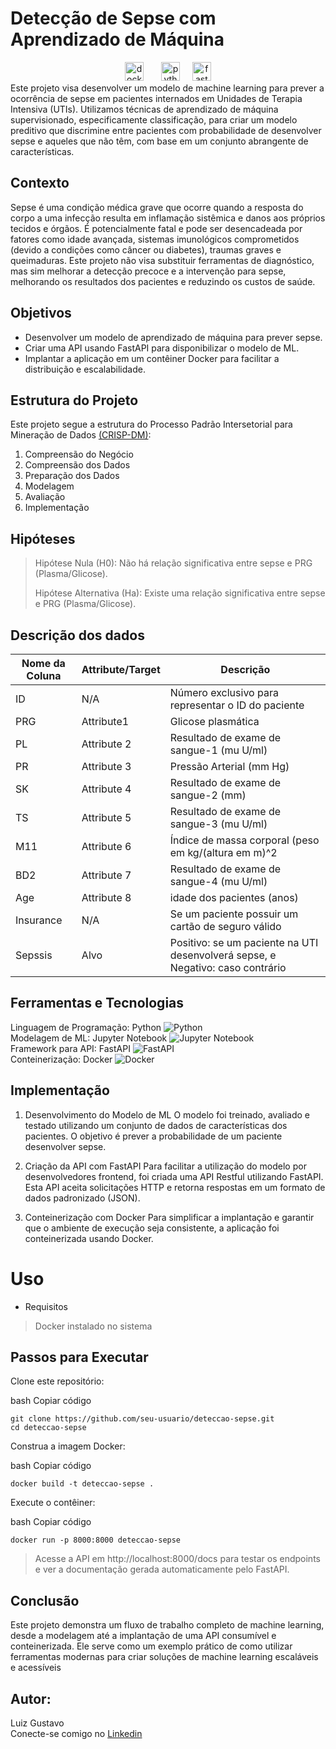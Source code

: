 # Detecção de Sepse com Aprendizado de Máquina
<div align="center">
  <img src="https://cdn.jsdelivr.net/gh/devicons/devicon/icons/docker/docker-original.svg" height="30" alt="docker logo"  />
  <img width="20" />
  <img src="https://cdn.jsdelivr.net/gh/devicons/devicon/icons/python/python-original.svg" height="30" alt="python logo"  />
  <img width="12" />
  <img src="https://cdn.jsdelivr.net/gh/devicons/devicon/icons/fastapi/fastapi-original.svg" height="30" alt="fastapi logo"  />
  
</div>
Este projeto visa desenvolver um modelo de machine learning para prever a ocorrência de sepse em pacientes internados em Unidades de Terapia Intensiva (UTIs). Utilizamos técnicas de aprendizado de máquina supervisionado, especificamente classificação, para criar um modelo preditivo que discrimine entre pacientes com probabilidade de desenvolver sepse e aqueles que não têm, com base em um conjunto abrangente de características.

## Contexto
Sepse é uma condição médica grave que ocorre quando a resposta do corpo a uma infecção resulta em inflamação sistêmica e danos aos próprios tecidos e órgãos. É potencialmente fatal e pode ser desencadeada por fatores como idade avançada, sistemas imunológicos comprometidos (devido a condições como câncer ou diabetes), traumas graves e queimaduras. Este projeto não visa substituir ferramentas de diagnóstico, mas sim melhorar a detecção precoce e a intervenção para sepse, melhorando os resultados dos pacientes e reduzindo os custos de saúde.

## Objetivos

* Desenvolver um modelo de aprendizado de máquina para prever sepse.
* Criar uma API usando FastAPI para disponibilizar o modelo de ML.
* Implantar a aplicação em um contêiner Docker para facilitar a distribuição e escalabilidade.

## Estrutura do Projeto
Este projeto segue a estrutura do Processo Padrão Intersetorial para Mineração de Dados [(CRISP-DM)](https://www.datascience-pm.com/data-science-process/):

1. Compreensão do Negócio
2. Compreensão dos Dados
3. Preparação dos Dados
4. Modelagem
5. Avaliação
6. Implementação

## Hipóteses

> Hipótese Nula (H0): Não há relação significativa entre sepse e PRG (Plasma/Glicose).
> 
> Hipótese Alternativa (Ha): Existe uma relação significativa entre sepse e PRG (Plasma/Glicose).

## Descrição dos dados

Nome da Coluna |	Attribute/Target |	Descrição
------------|------------------|-----------
ID	        |N/A	             |Número exclusivo para representar o ID do paciente
PRG	        |Attribute1	       |Glicose plasmática
PL	        |Attribute 2	     |Resultado de exame de sangue-1 (mu U/ml)
PR	        |Attribute 3	     |Pressão Arterial (mm Hg)
SK	        |Attribute 4	     |Resultado de exame de sangue-2 (mm)
TS	        |Attribute 5	     |Resultado de exame de sangue-3 (mu U/ml)
M11         |	Attribute 6	     |Índice de massa corporal (peso em kg/(altura em m)^2
BD2	        |Attribute 7	     |Resultado de exame de sangue-4 (mu U/ml)
Age	        |Attribute 8	     |idade dos pacientes (anos)
Insurance	  |N/A	             |Se um paciente possuir um cartão de seguro válido
Sepssis	    |Alvo              |Positivo: se um paciente na UTI desenvolverá sepse, e Negativo: caso contrário

## Ferramentas e Tecnologias

Linguagem de Programação: Python ![Python](https://img.shields.io/badge/python-3670A0?style=for-the-badge&logo=python&logoColor=ffdd54)<br>
Modelagem de ML: Jupyter Notebook ![Jupyter Notebook](https://img.shields.io/badge/jupyter-%23FA0F00.svg?style=for-the-badge&logo=jupyter&logoColor=white)<br>
Framework para API: FastAPI ![FastAPI](https://img.shields.io/badge/FastAPI-005571?style=for-the-badge&logo=fastapi)<br>
Conteinerização: Docker ![Docker](https://img.shields.io/badge/docker-%230db7ed.svg?style=for-the-badge&logo=docker&logoColor=white)<br>

## Implementação
1. Desenvolvimento do Modelo de ML
O modelo foi treinado, avaliado e testado utilizando um conjunto de dados de características dos pacientes. O objetivo é prever a probabilidade de um paciente desenvolver sepse.

2. Criação da API com FastAPI
Para facilitar a utilização do modelo por desenvolvedores frontend, foi criada uma API Restful utilizando FastAPI. Esta API aceita solicitações HTTP e retorna respostas em um formato de dados padronizado (JSON).

3. Conteinerização com Docker
Para simplificar a implantação e garantir que o ambiente de execução seja consistente, a aplicação foi conteinerizada usando Docker.

# Uso
- Requisitos
> Docker instalado no sistema

## Passos para Executar
Clone este repositório:

bash
Copiar código
~~~
git clone https://github.com/seu-usuario/deteccao-sepse.git
cd deteccao-sepse
~~~
Construa a imagem Docker:

bash
Copiar código
~~~
docker build -t deteccao-sepse .
~~~
Execute o contêiner:

bash
Copiar código
~~~
docker run -p 8000:8000 deteccao-sepse
~~~

> Acesse a API em http://localhost:8000/docs para testar os endpoints e ver a documentação gerada automaticamente pelo FastAPI.

## Conclusão
Este projeto demonstra um fluxo de trabalho completo de machine learning, desde a modelagem até a implantação de uma API consumível e conteinerizada. Ele serve como um exemplo prático de como utilizar ferramentas modernas para criar soluções de machine learning escaláveis e acessíveis

## Autor:
Luiz Gustavo <br>
Conecte-se comigo no [Linkedin](https://www.linkedin.com/in/gustavoalmeidas/)
